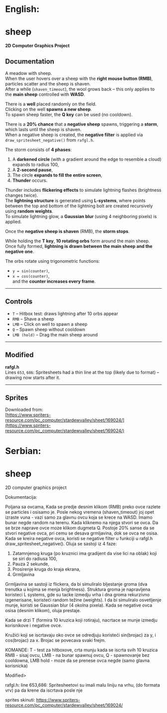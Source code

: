# English:

# sheep  
**2D Computer Graphics Project**

## Documentation

A meadow with sheep.  
When the user hovers over a sheep with the **right mouse button (RMB)**, particles scatter and the sheep is shaven.  
After a while (`shaven_timeout`), the wool grows back – this only applies to the **main sheep** controlled with **WASD**.

There is a **well** placed randomly on the field.  
Clicking on the well **spawns a new sheep**.  
To spawn sheep faster, the **Q key** can be used (no cooldown).

There is a **20% chance** that a **negative sheep** spawns, triggering a **storm**, which lasts until the sheep is shaven.  
When a negative sheep is created, the **negative filter** is applied via `draw_spritesheet_negative()` from `rafgl.h`.

The storm consists of **4 phases**:
1. A **darkened circle** (with a gradient around the edge to resemble a cloud) expands to radius 100,  
2. A **2-second pause**,  
3. The circle **expands to fill the entire screen**,  
4. **Thunder** occurs.

Thunder includes **flickering effects** to simulate lightning flashes (brightness changes twice).  
The **lightning structure** is generated using **L-systems**, where points between the top and bottom of the lightning bolt are created recursively using **random weights**.  
To simulate lightning glow, a **Gaussian blur** (using 4 neighboring pixels) is applied.

Once the **negative sheep is shaven** (RMB), the **storm stops**.

While holding the **T key**, **10 rotating orbs** form around the main sheep.  
Once fully formed, **lightning is drawn between the main sheep and the negative one**.

The orbs rotate using trigonometric functions:  
- `y = sin(counter)`,  
- `x = cos(counter)`,  
and the **counter increases every frame**.

---

## Controls

- `T` – Hitbox test: draws lightning after 10 orbs appear  
- `RMB` – Shave a sheep  
- `LMB` – Click on well to spawn a sheep  
- `Q` – Spawn sheep without cooldown  
- `LMB (hold)` – Drag the main sheep around

---

## Modified

**rafgl.h**  
Lines `653`, `686`: Spritesheets had a thin line at the top (likely due to format) – drawing now starts after it.

---

## Sprites

Downloaded from:  
[https://www.spriters-resource.com/pc_computer/stardewvalley/sheet/169024/](https://www.spriters-resource.com/pc_computer/stardewvalley/sheet/169024/)



# Serbian:

# sheep
2D computer graphics project

Dokumentacija:

Poljana sa ovcama,
Kada se predje desnim klikom (RMB) preko ovce razlete se particles i osisamo je.
Posle nekog vremena (shaven_timeout) joj opet izraste vuna - vazi samo za glavnu ovcu koja se krece na WASD.
Imamo bunar negde random na terenu. Kada kliknemo na njega stvori se ovca.
Da se brze naprave ovce moze klikom dugmeta Q.
Postoje 20% sanse da se stvori negative ovca, pri cemu se desava grmljavina, dok se ovca ne osisa.
Kada se kreira negative ovca, koristi se negative filter u funkciji u rafgl.h draw_spritesheet_negative().
Oluja se sastoji iz 4 faze:
1. Zatamnjenog kruga (po kruznici ima gradijent da vise lici na oblak) koji se siri do radiusa 100,
2. Pauza 2 sekunde,
3. Prosirenje kruga do kraja ekrana,
4. Grmljavina

Grmljavina se sastoji iz flickera, da bi simuliralo bljestanje groma (dva trenutka u kojima se menja brightness).
Struktura groma je napravljena koristeci L systems, gde su tacke izmedju vrha i dna groma rekurzivno izgenerisane,
koristeći random težine (weights). I da bi simuliralo osvetljenje munje, koristi se Gaussian blur (4 okolna pixela).
Kada se negative ovca osisa (desnim klikom), oluja prestaje.

Kada se drzi T (formira 10 kruzica koji rotiraju),
nacrtace se munje izmedju korisnikove i negative ovce.

Kružići koji se iscrtavaju oko ovce se odredjuju koristeći sin(brojac) za y,
i cos(brojac) za x. Brojac se povecava svaki frejm.

KOMANDE:
T - test za hitboxove, crta munju kada se iscrta svih 10 kruzica
RMB - sisaj ovcu,
LMB - na bunar spawnuj ovcu,
Q - spawnovanje bez cooldowna,
LMB hold - moze da se prenese ovca negde (samo glavna korisnicka)


Modified>

rafgl.h:
line 653,686: Spritesheetovi su imali malu liniju na vrhu, (do formata vrv) pa da krene da iscrtava posle nje

sprites skinuti:
https://www.spriters-resource.com/pc_computer/stardewvalley/sheet/169024/
